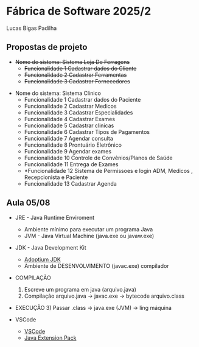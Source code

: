 # Fábrica de Software 2025/2
Lucas Bigas Padilha

## Propostas de projeto
<s>
  
- Nome do sistema: Sistema Loja De Ferragens
  - Funcionalidade 1 Cadastrar dados do Cliente
  - Funcionalidade 2 Cadastrar Ferramentas
  - Funcionalidade 3 Cadastrar Fornecedores

  
</s>


- Nome do sistema: Sistema Clinico 
  - Funcionalidade 1 Cadastrar dados do Paciente
  - Funcionalidade 2 Cadastrar Medicos 
  - Funcionalidade 3 Cadastrar Especialidades
  - Funcionalidade 4 Cadastrar Exames
  - Funcionalidade 5 Cadastrar clinicas 
  - Funcionalidade 6 Cadastrar Tipos de Pagamentos
  - Funcionalidade 7 Agendar consulta
  - Funcionalidade 8 Prontuário Eletrônico
  - Funcionalidade 9 Agendar exames 
  - Funcionalidade 10 Controle de Convênios/Planos de Saúde
  - Funcionalidade 11 Entrega de Exames
  - *Funcionalidade 12 Sistema de Permissoes e login ADM, Medicos , Recepcionista e Paciente
  - Funcionalidade 13 Cadastrar Agenda

## Aula 05/08

- JRE - Java Runtime Enviroment
  - Ambiente mínimo para executar um programa Java
  - JVM - Java Virtual Machine (java.exe ou javaw.exe)

- JDK - Java Development Kit
  - [Adoptium JDK](https://adoptium.net/pt-BR)
  - Ambiente de DESENVOLVIMENTO (javac.exe) compilador

- COMPILAÇÃO
  1) Escreve um programa em java (arquivo.java)
  2) Compilação arquivo.java -> javac.exe -> bytecode arquivo.class
- EXECUÇÃO
  3) Passar .class -> java.exe (JVM) -> ling máquina

- VSCode
  - [VSCode](https://code.visualstudio.com/)
  - [Java Extension Pack](https://marketplace.visualstudio.com/items?itemName=vscjava.vscode-java-pack)
